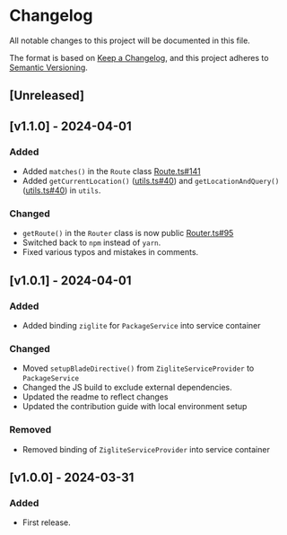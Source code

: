 # Changelog

All notable changes to this project will be documented in this file.

The format is based on [Keep a Changelog](https://keepachangelog.com/en/1.1.0/),
and this project adheres to [Semantic Versioning](https://semver.org/spec/v2.0.0.html).

## [Unreleased]

## [v1.1.0] - 2024-04-01

### Added
- Added `matches()` in the `Route` class [Route.ts#141](js/classes/Route.ts#141)
- Added `getCurrentLocation()` \([utils.ts#40](js/helpers/utils.ts#40)\) and `getLocationAndQuery()` \([utils.ts#40](js/helpers/utils.ts#40)\) in `utils`.
### Changed
- `getRoute()` in the `Router` class is now public [Router.ts#95](js/classes/Router.ts#95)
- Switched back to `npm` instead of `yarn`.
- Fixed various typos and mistakes in comments.

## [v1.0.1] - 2024-04-01

### Added
- Added binding `ziglite` for `PackageService` into service container

### Changed
- Moved `setupBladeDirective()` from `ZigliteServiceProvider` to `PackageService`
- Changed the JS build to exclude external dependencies.
- Updated the readme to reflect changes
- Updated the contribution guide with local environment setup

### Removed
- Removed binding of `ZigliteServiceProvider` into service container

## [v1.0.0] - 2024-03-31

### Added

- First release.
